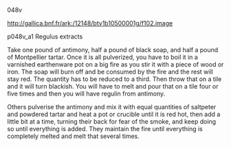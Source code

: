 048v 

http://gallica.bnf.fr/ark:/12148/btv1b10500001g/f102.image


p048v_a1 Regulus extracts

Take one pound of antimony, half a pound of black soap, and half a pound of Montpellier tartar. Once it is all pulverized, you have to boil it in a varnished earthenware pot on a big fire as you stir it with a piece of wood or iron. The soap will burn off and be consumed by the fire and the rest will stay red. The quantity has to be reduced to a third. Then throw that on a tile and it will turn blackish. You will have to melt and pour that on a tile four or five times and then you will have regulin from antimony.

Others pulverise the antimony and mix it with equal quantities of saltpeter and powdered tartar and heat a pot or crucible until it is red hot, then add a little bit at a time, turning their back for fear of the smoke, and keep doing so until everything is added. They maintain the fire until everything is completely melted and melt that several times.